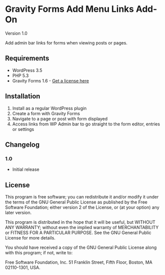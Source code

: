 Gravity Forms Add Menu Links Add-On
===================================

Version 1.0

Add admin bar links for forms when viewing posts or pages.

## Requirements
* WordPress 3.5
* PHP 5.3
* Gravity Forms 1.6 - [Get a license here](http://benjaminhays.com/gravityforms)

## Installation
1. Install as a regular WordPress plugin
2. Create a form with Gravity Forms
3. Navigate to a page or post with form displayed
4. Access links from WP Admin bar to go straight to the form editor, entries or settings

## Changelog

### 1.0
* Initial release

## License
This program is free software; you can redistribute it and/or modify it under the terms of the GNU General Public License as published by the Free Software Foundation; either version 2 of the License, or (at your option) any later version.

This program is distributed in the hope that it will be useful, but WITHOUT ANY WARRANTY; without even the implied warranty of MERCHANTABILITY or FITNESS FOR A PARTICULAR PURPOSE. See the GNU General Public License for more details.

You should have received a copy of the GNU General Public License along with this program; if not, write to:

Free Software Foundation, Inc. 51 Franklin Street, Fifth Floor, Boston, MA 02110-1301, USA.